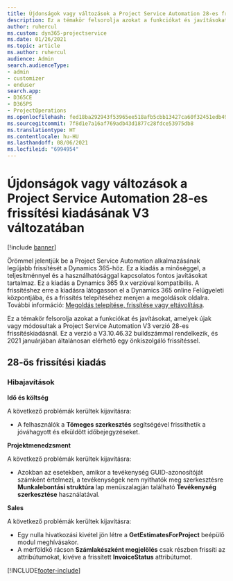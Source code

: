 ```yaml
---
title: Újdonságok vagy változások a Project Service Automation 28-es frissítési kiadásának V3 változatában
description: Ez a témakör felsorolja azokat a funkciókat és javításokat, amelyek elérhetők a Project Service Automation V3. 28-os frissítési kiadásában.
author: ruhercul
ms.custom: dyn365-projectservice
ms.date: 01/26/2021
ms.topic: article
ms.author: ruhercul
audience: Admin
search.audienceType:
- admin
- customizer
- enduser
search.app:
- D365CE
- D365PS
- ProjectOperations
ms.openlocfilehash: fed18ba292943f53965ee518afb5cbb13427ca60f32451edb49f67e6f10d24fe
ms.sourcegitcommit: 7f8d1e7a16af769adb43d1877c28fdce53975db8
ms.translationtype: HT
ms.contentlocale: hu-HU
ms.lasthandoff: 08/06/2021
ms.locfileid: "6994954"
---
```

# <a name="whats-new-or-changed-in-project-service-automation-update-release-28-v3"></a>Újdonságok vagy változások a Project Service Automation 28-es frissítési kiadásának V3 változatában

[!include [banner](../includes/psa-now-project-operations.md)]

Örömmel jelentjük be a Project Service Automation alkalmazásának legújabb frissítését a Dynamics 365-höz. Ez a kiadás a minőséggel, a teljesítménnyel és a használhatósággal kapcsolatos fontos javításokat tartalmaz. Ez a kiadás a Dynamics 365 9.x verzióval kompatibilis. A frissítéshez erre a kiadásra látogasson el a Dynamics 365 online Felügyeleti központjába, és a frissítés telepítéséhez menjen a megoldások oldalra. További információ: [Megoldás telepítése, frissítése vagy eltávolítása](/power-platform/admin/install-remove-preferred-solution).

Ez a témakör felsorolja azokat a funkciókat és javításokat, amelyek újak vagy módosultak a Project Service Automation V3 verzió 28-es frissítéskiadásnál. Ez a verzió a V3.10.46.32 buildszámmal rendelkezik, és 2021 januárjában általánosan elérhető egy önkiszolgáló frissítéssel.

## <a name="update-release-28"></a>28-ös frissítési kiadás

### <a name="bug-fixes"></a>Hibajavítások

**Idő és költség**

A következő problémák kerültek kijavításra:

- A felhasználók a **Tömeges szerkesztés** segítségével frissíthetik a jóváhagyott és elküldött időbejegyzéseket.

**Projektmenedzsment**

A következő problémák kerültek kijavításra:

- Azokban az esetekben, amikor a tevékenység GUID-azonosítóját számként értelmezi, a tevékenységek nem nyithatók meg szerkesztésre **Munkalebontási struktúra** lap menüszalagján található **Tevékenység szerkesztése** használatával.

**Sales**

A következő problémák kerültek kijavításra:

- Egy nulla hivatkozási kivétel jön létre a **GetEstimatesForProject** beépülő modul meghívásakor.
- A mérföldkő rácson **Számlakészként megjelölés** csak részben frissíti az attribútumokat, kivéve a frissített **InvoiceStatus** attribútumot.



[!INCLUDE[footer-include](../includes/footer-banner.md)]
